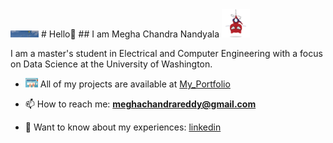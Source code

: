 <img src="background.jfif" width="45"/> 
# Hello👋
## I am Megha Chandra Nandyala <img src="spidertocat.png" width="45" height="45"/>  

I am a master's student in Electrical and Computer Engineering with a focus on Data Science at the University of Washington.

- <img src="typing.gif" width="20"/> All of my projects are available at [My_Portfolio](https://github.com/nvmcr/My_Portfolio)

- 📫 How to reach me: **meghachandrareddy@gmail.com**

- 📄 Want to know about my experiences: [linkedin](https://www.linkedin.com/in/meghachandra/)
